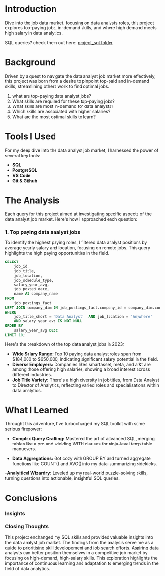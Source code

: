# Introduction
Dive into the job data market. focusing on data analysts roles, this project explores top-paying jobs, in-demand skills, and where high demand meets high salary in data analytics.

SQL queries? check them out here: [project_sql folder](/project_sql/)

# Background
Driven by a quest to navigate the data analyst job market more effectively, this project was born from a desire to pinpoint top-paid and in-demand skills, streamlining others work to find optimal jobs.

1. what are top-paying data analyst jobs?
2. What skills are required for these top-paying jobs?
3. What skills are most in-demand for data analysts?
4. Which skills are associated with higher salaries?
5. What are the most optimal skills to learn?

# Tools I Used
For my deep dive into the data analyst job market, I harnessed the power of several key tools:

- **SQL**
- **PostgreSQL**
- **VS Code**
- **Git & Github**

# The Analysis
Each query for this project aimed at investigating specific aspects of the data analyst job market. Here's how I approached each question:

### 1. Top paying data analyst jobs
To identify the highest paying roles, I filtered data analyst positions by average yearly salary and location, focusing on remote jobs. This query highlights the high paying opportunities in the field.

```sql
SELECT
    job_id,
    job_title,
    job_location,
    job_schedule_type,
    salary_year_avg,
    job_posted_date,
    name AS company_name
FROM
    job_postings_fact
LEFT JOIN company_dim ON job_postings_fact.company_id = company_dim.company_id
WHERE
    job_title_short = 'Data Analyst'  AND job_location = 'Anywhere'
    AND salary_year_avg IS NOT NULL
ORDER BY
    salary_year_avg DESC
LIMIT 10;
```

Here's the breakdown of the top data analyst jobs in 2023:
- **Wide Salary Range:** Top 10 paying data analyst roles span from $184,000 to $650,000, indicating significant salary potential in the field.
- **Diverse Employers:** Companies likes smartasset, meta, and at&t are among those offering high salaries, showing a broad interest across different industries.
- **Job Title Variety:** There's a high diversity in job titles, from Data Analyst to Director of Analytics, reflecting varied roles and specialisations within data analytics.

# What I Learned
Throught this adventure, I've turbocharged my SQL toolkit with some serious firepower:
- **Complex Query Crafting:** Mastered the art of advanced SQL, merging tables like a pro and wielding WITH clauses for ninja-level temp table manuevers.

- **Data Aggregations:** Got cozy with GROUP BY and turned aggregate functions like COUNT() and AVG() into my data-summarizing sidekicks.

-**Analyitical Wizardry:** Leveled up my real-world puzzle-solving skills, turning questions into actionable, insightful SQL queries.

# Conclusions

### Insights 

### Closing Thoughts
This project enchanged my SQL skills and provided valuable insights into the data analyst job market. The findings from the analysis serve me as a guide to prioritising skill developement and job search efforts. Aspiring data analysts can better position themselves in a competitive job market by focusing on high-demand, high-salary skills. This exploration highlights the importance of continuous learning and adaptation to emerging trends in the field of data analytics.



